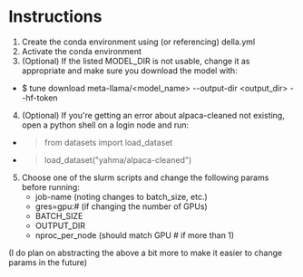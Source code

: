 # Instructions

1. Create the conda environment using (or referencing) della.yml
2. Activate the conda environment
3. (Optional) If the listed MODEL_DIR is not usable, change it as appropriate and make sure you download the model with:
  - $ tune download meta-llama/<model_name> --output-dir <output_dir> --hf-token <hf-token>
4. (Optional) If you're getting an error about alpaca-cleaned not existing, open a python shell on a login node and run:
  - > from datasets import load_dataset
  - > load_dataset("yahma/alpaca-cleaned")
5. Choose one of the slurm scripts and change the following params before running:
    - job-name (noting changes to batch_size, etc.)
    - gres=gpu:# (if changing the number of GPUs)
    - BATCH_SIZE
    - OUTPUT_DIR
    - nproc_per_node (should match GPU # if more than 1)

(I do plan on abstracting the above a bit more to make it easier to change params in the future)